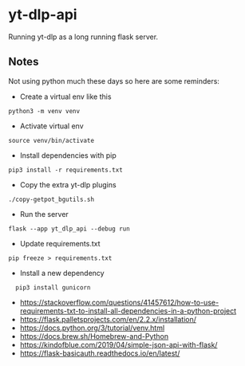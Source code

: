 # yt-dlp-api

Running yt-dlp as a long running flask server.

## Notes

Not using python much these days so here are some reminders:

- Create a virtual env like this

```console
python3 -m venv venv
```

- Activate virtual env

```console
source venv/bin/activate
```

- Install dependencies with pip

```console
pip3 install -r requirements.txt
```

- Copy the extra yt-dlp plugins

```console
./copy-getpot_bgutils.sh
```

- Run the server

```console
flask --app yt_dlp_api --debug run
```

- Update requirements.txt

```console
pip freeze > requirements.txt
```

- Install a new dependency

```console
  pip3 install gunicorn
```

- https://stackoverflow.com/questions/41457612/how-to-use-requirements-txt-to-install-all-dependencies-in-a-python-project
- https://flask.palletsprojects.com/en/2.2.x/installation/
- https://docs.python.org/3/tutorial/venv.html
- https://docs.brew.sh/Homebrew-and-Python
- https://kindofblue.com/2019/04/simple-json-api-with-flask/
- https://flask-basicauth.readthedocs.io/en/latest/
